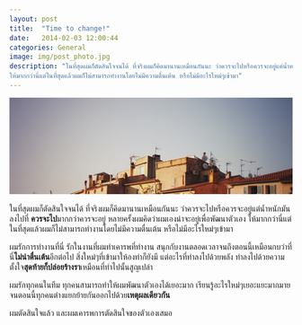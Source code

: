 ```yaml
---
layout: post
title:  "Time to change!"
date:   2014-02-03 12:00:44
categories: General
image: img/post_photo.jpg
description: "ในที่สุดผมก็ตัดสินใจจนได้ ที่จริงผมก็คิดมานานเหมือนกันนะ ว่าควรจะไปหรือควรจะอยู่แต่น้ำหนักมันลงไปที่ควรจะไปมากกว่าควรจะอยู่ หลายครั้งผมคิดว่าผมเองน่าจะอยู่เพื่อพัฒนาตัวเอง
ให้มากกว่านี่แต่ในที่สุดแล้วผมก็ไม่สามารถทำงานโดยไม่มีความตื่นเต้น หรือไม่มีอะไรใหม่ๆเข้ามา"
---
```


<img src="img/post_photo.jpg" alt="">

ในที่สุดผมก็ตัดสินใจจนได้ ที่จริงผมก็คิดมานานเหมือนกันนะ ว่าควรจะไปหรือควรจะอยู่แต่น้ำหนักมันลงไปที่ **ควรจะไป**มากกว่าควรจะอยู่ หลายครั้งผมคิดว่าผมเองน่าจะอยู่เพื่อพัฒนาตัวเอง
ให้มากกว่านี่แต่ในที่สุดแล้วผมก็ไม่สามารถทำงานโดยไม่มีความตื่นเต้น หรือไม่มีอะไรใหม่ๆเข้ามา

ผมรักการทำงานที่นี่ รักในงานที่ผมทำเคารพที่ทำงาน สนุกกับงานตลอดเวลาจนถึงตอนนี้เหมือนกบว่าที่นี่**ไม่น่าตื่นเต้น**อีกต่อไป สิ่งใหม่ๆที่เข้ามาให้องทำก็ยังมี แต่อะไรที่ทำลงไปด้วยพลัง
ทำลงไปด้วยความตั้งใจ**สุดท้ายก็ปล่อยร้างรา**เหมือนที่ทำไปนั้นสูญเปล่า

ผมรักทุกคนในทีม ทุกคนสามารถทำให้ผมพัฒนาตัวเองได้เยอะมาก เรียนรู้อะไรใหม่ๆเยอะแยะมากมายจนตอนนี้ทุกคนต่างแยกย้ายกันออกไปด้วย**เหตุผลเดียวกัน**

ผมตัดสินใจแล้ว และผมเคารพการตัดสินใจของตัวเองเสมอ